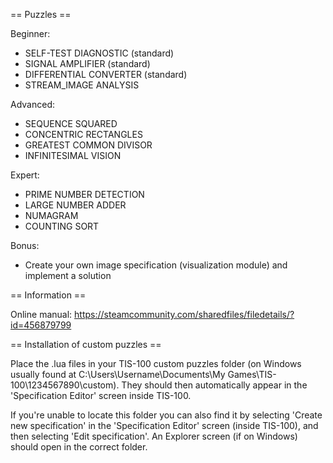 == Puzzles ==

Beginner:

- SELF-TEST DIAGNOSTIC (standard)
- SIGNAL AMPLIFIER (standard)
- DIFFERENTIAL CONVERTER (standard)
- STREAM_IMAGE ANALYSIS 

Advanced:

- SEQUENCE SQUARED
- CONCENTRIC RECTANGLES
- GREATEST COMMON DIVISOR
- INFINITESIMAL VISION

Expert:

- PRIME NUMBER DETECTION
- LARGE NUMBER ADDER
- NUMAGRAM
- COUNTING SORT


Bonus:

- Create your own image specification (visualization module) and implement a solution


== Information ==

Online manual: https://steamcommunity.com/sharedfiles/filedetails/?id=456879799


== Installation of custom puzzles ==

Place the .lua files in your TIS-100 custom puzzles folder (on Windows usually found at
C:\Users\Username\Documents\My Games\TIS-100\1234567890\custom\). They should then automatically
appear in the 'Specification Editor' screen inside TIS-100.

If you're unable to locate this folder you can also find it by selecting 'Create new specification'
in the 'Specification Editor' screen (inside TIS-100), and then selecting 'Edit specification'. An
Explorer screen (if on Windows) should open in the correct folder.